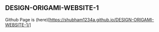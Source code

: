 ## DESIGN-ORIGAMI-WEBSITE-1

Github Page is (here)[https://shubham1234a.github.io/DESIGN-ORIGAMI-WEBSITE-1/]
